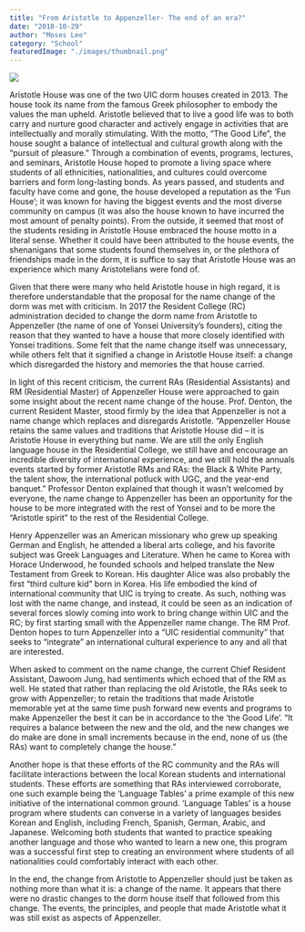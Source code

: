```yaml
---
title: "From Aristotle to Appenzeller- The end of an era?"
date: "2018-10-29"
author: "Moses Lee"
category: "School"
featuredImage: "./images/thumbnail.png"
---
```


![](/images/thumbnail.png)

Aristotle House was one of the two UIC dorm houses created in 2013. The house took its name from the famous Greek philosopher to embody the values the man upheld. Aristotle believed that to live a good life was to both carry and nurture good character and actively engage in activities that are intellectually and morally stimulating. With the motto, “The Good Life”, the house sought a balance of intellectual and cultural growth along with the “pursuit of pleasure.” Through a combination of events, programs, lectures, and seminars, Aristotle House hoped to promote a living space where students of all ethnicities, nationalities, and cultures could overcome barriers and form long-lasting bonds. As years passed, and students and faculty have come and gone, the house developed a reputation as the ‘Fun House’; it was known for having the biggest events and the most diverse community on campus (it was also the house known to have incurred the most amount of penalty points). From the outside, it seemed that most of the students residing in Aristotle House embraced the house motto in a literal sense. Whether it could have been attributed to the house events, the shenanigans that some students found themselves in, or the plethora of friendships made in the dorm, it is suffice to say that Aristotle House was an experience which many Aristotelians were fond of.

Given that there were many who held Aristotle house in high regard, it is therefore understandable that the proposal for the name change of the dorm was met with criticism. In 2017 the Resident College (RC) administration decided to change the dorm name from Aristotle to Appenzeller (the name of one of Yonsei University’s founders), citing the reason that they wanted to have a house that more closely identified with Yonsei traditions. Some felt that the name change itself was unnecessary, while others felt that it signified a change in Aristotle House itself: a change which disregarded the history and memories the that house carried.

In light of this recent criticism, the current RAs (Residential Assistants) and RM (Residential Master) of Appenzeller House were approached to gain some insight about the recent name change of the house. Prof. Denton, the current Resident Master, stood firmly by the idea that Appenzeller is not a name change which replaces and disregards Aristotle. “Appenzeller House retains the same values and traditions that Aristotle House did – it is Aristotle House in everything but name. We are still the only English language house in the Residential College, we still have and encourage an incredible diversity of international experience, and we still hold the annuals events started by former Aristotle RMs and RAs: the Black & White Party, the talent show, the international potluck with UGC, and the year-end banquet.” Professor Denton explained that though it wasn’t welcomed by everyone, the name change to Appenzeller has been an opportunity for the house to be more integrated with the rest of Yonsei and to be more the “Aristotle spirit” to the rest of the Residential College.

Henry Appenzeller was an American missionary who grew up speaking German and English, he attended a liberal arts college, and his favorite subject was Greek Languages and Literature. When he came to Korea with Horace Underwood, he founded schools and helped translate the New Testament from Greek to Korean. His daughter Alice was also probably the first “third culture kid” born in Korea. His life embodied the kind of international community that UIC is trying to create. As such, nothing was lost with the name change, and instead, it could be seen as an indication of several forces slowly coming into work to bring change within UIC and the RC; by first starting small with the Appenzeller name change. The RM Prof. Denton hopes to turn Appenzeller into a “UIC residential community” that seeks to “integrate” an international cultural experience to any and all that are interested.

When asked to comment on the name change, the current Chief Resident Assistant, Dawoom Jung, had sentiments which echoed that of the RM as well. He stated that rather than replacing the old Aristotle, the RAs seek to grow with Appenzeller; to retain the traditions that made Aristotle memorable yet at the same time push forward new events and programs to make Appenzeller the best it can be in accordance to the ‘the Good Life’. “It requires a balance between the new and the old, and the new changes we do make are done in small increments because in the end, none of us (the RAs) want to completely change the house.”

Another hope is that these efforts of the RC community and the RAs will facilitate interactions between the local Korean students and international students. These efforts are something that RAs interviewed corroborate, one such example being the ‘Language Tables’ a prime example of this new initiative of the international common ground. ‘Language Tables’ is a house program where students can converse in a variety of languages besides Korean and English, including French, Spanish, German, Arabic, and Japanese. Welcoming both students that wanted to practice speaking another language and those who wanted to learn a new one, this program was a successful first step to creating an environment where students of all nationalities could comfortably interact with each other.

In the end, the change from Aristotle to Appenzeller should just be taken as nothing more than what it is: a change of the name. It appears that there were no drastic changes to the dorm house itself that followed from this change. The events, the principles, and people that made Aristotle what it was still exist as aspects of Appenzeller.
